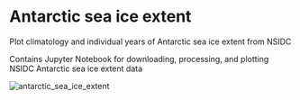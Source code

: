 # Antarctic sea ice extent
Plot climatology and individual years of Antarctic sea ice extent from NSIDC

Contains Jupyter Notebook for downloading, processing, and plotting NSIDC Antarctic sea ice extent data

![antarctic_sea_ice_extent](https://user-images.githubusercontent.com/11757453/119002499-d8db3b80-b984-11eb-9a3a-d3a88d479fef.jpg)

